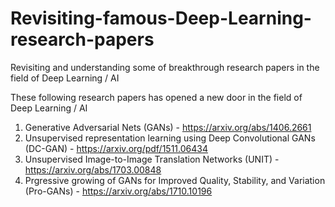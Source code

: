 # Revisiting-famous-Deep-Learning-research-papers
Revisiting and understanding some of breakthrough research papers in the field of Deep Learning / AI

These following research papers has opened a new door in the field of Deep Learning / AI

1. Generative Adversarial Nets (GANs) - https://arxiv.org/abs/1406.2661
2. Unsupervised representation learning using Deep Convolutional GANs (DC-GAN) - https://arxiv.org/pdf/1511.06434
3. Unsupervised Image-to-Image Translation Networks (UNIT) - https://arxiv.org/abs/1703.00848
4. Prgressive growing of GANs for Improved Quality, Stability, and Variation (Pro-GANs)  - https://arxiv.org/abs/1710.10196 
